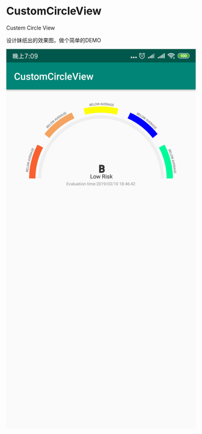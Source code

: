 # CustomCircleView
Custem Circle  View

设计妹纸出的效果图，做个简单的DEMO

![iamge](https://github.com/chy116449859/CustomCircleView/blob/master/image/20190310190654.png)
